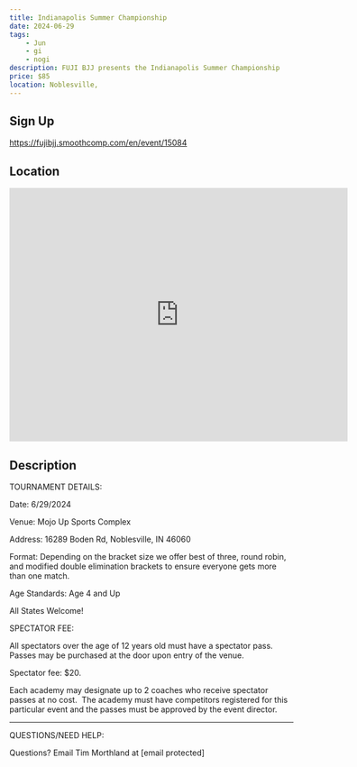 ```yaml
---
title: Indianapolis Summer Championship
date: 2024-06-29
tags:
    - Jun
    - gi 
    - nogi 
description: FUJI BJJ presents the Indianapolis Summer Championship
price: $85
location: Noblesville,
---
```

## Sign Up
https://fujibjj.smoothcomp.com/en/event/15084

## Location
<iframe src="https://www.google.com/maps/embed?pb=!1m18!1m12!1m3!1d12345.6789!2d-85.9398761!3d40.0258604!2m3!1f0!2f0!3f0!3m2!1i1024!2i768!4f13.1!3m3!1m2!1s0x0%3A0x0!2z40.0258604!5e0!3m2!1sen!2sus!4v1234567890" width="600" height="450" style="border:0;" allowfullscreen="" loading="lazy"></iframe>

## Description
TOURNAMENT DETAILS: 


Date: 6/29/2024


Venue: Mojo Up Sports Complex


Address: 16289 Boden Rd, Noblesville, IN 46060


Format: Depending on the bracket size we offer best of three, round robin, and modified double elimination brackets to ensure everyone gets more than one match.


Age Standards: Age 4 and Up


All States Welcome!


SPECTATOR FEE:


All spectators over the age of 12 years old must have a spectator pass.  Passes may be purchased at the door upon entry of the venue.



Spectator fee: $20.



Each academy may designate up to 2 coaches who receive spectator passes at no cost.  The academy must have competitors registered for this particular event and the passes must be approved by the event director.


_______________________________________________________________________________


QUESTIONS/NEED HELP:


Questions? Email Tim Morthland at [email protected]